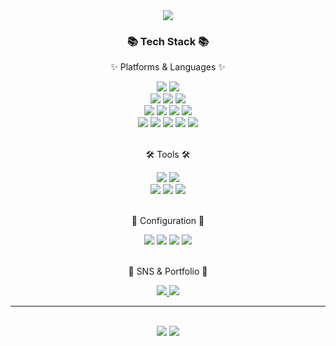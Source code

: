 <div align=center>
    <img src="https://capsule-render.vercel.app/api?type=waving&color=auto&height=200&section=header&text=AndreaStudy's%20Github!&fontSize=80" />    
</div>
<div align=center>
    <h3>📚 Tech Stack 📚</h3>
    <p>✨ Platforms & Languages ✨</p>
</div>
<div align="center">
    <img src="https://img.shields.io/badge/Java-007396?style=flat&logo=Conda-Forge&logoColor=white" />
    <img src="https://img.shields.io/badge/Spring-6DB33F?style=flat&logo=Spring&logoColor=white" />
    <br>
    <img src="https://img.shields.io/badge/Mybatis-000000?style=flat&logo=Fluentd&logoColor=white" />
    <img src="https://img.shields.io/badge/MySQL-4479A1?style=flat&logo=MySQL&logoColor=white" />
    <img src="https://img.shields.io/badge/AmazonS3-569A31?style=flat&logo=amazons3&logoColor=white" />
    <br>
    <img src="https://img.shields.io/badge/HTML5-E34F26?style=flat&logo=HTML5&logoColor=white" />
    <img src="https://img.shields.io/badge/CSS3-1572B6?style=flat&logo=CSS3&logoColor=white" />
    <img src="https://img.shields.io/badge/JavaScript-F7DF1E?style=flat&logo=JavaScript&logoColor=white" />
    <img src="https://shields.io/badge/TypeScript-3178C6?logo=TypeScript&logoColor=FFF&style=flat-square" />
    <br>
    <img src="https://img.shields.io/badge/Vuejs-4FC08D?style=flat&logo=vuedotjs&logoColor=white" />
    <img src="https://img.shields.io/badge/-ReactJs-61DAFB?style=flat&logo=react&logoColor=white&style=for-the-badge">
    <img src="https://img.shields.io/badge/next.js-000000?style=flat&logo=nextdotjs&logoColor=white">
    <img src="https://img.shields.io/badge/Bootstrap-7952B3?style=flat&logo=Bootstrap&logoColor=white" />
    <img src="https://img.shields.io/badge/Python-3776AB?style=flat&logo=python&logoColor=white" />
    <br>
</div>
<br>
<div align=center>
    <p>🛠 Tools 🛠</p>
</div>
<div align=center>
    <img src="https://img.shields.io/badge/Eclipse%20IDE-2C2255?style=flat&logo=EclipseIDE&logoColor=white" />
    <img src="https://img.shields.io/badge/Visual%20Studio%20Code-007ACC?style=flat&logo=VisualStudioCode&logoColor=white" />
    <br>
    <img src="https://img.shields.io/badge/Tomcat-F8DC75?style=flat&logo=ApacheTomcat&logoColor=white" />
    <img src="https://img.shields.io/badge/NGINX-009639?style=flat&logo=NGINX&logoColor=white" />
    <img src="https://img.shields.io/badge/AWS-232F3E?style=flat&logo=AmazonAWS&logoColor=white" />
</div>
<br>
<div align=center>
    <p>📆 Configuration 📆</p>
</div>
<div align=center>
    <img src="https://img.shields.io/badge/JIRA-0052CC?style=flat&logo=jirasoftware&logoColor=white" />
    <img src="https://img.shields.io/badge/GitHub-181717?style=flat&logo=GitHub&logoColor=white" />
    <img src="https://img.shields.io/badge/Notion-000000?style=flat&logo=notion&logoColor=white" />
    <img src="https://img.shields.io/badge/Slack-4A154B?style=flat&logo=slack&logoColor=white" />
</div>
<br>
<div align=center>
    <p>🎨 SNS & Portfolio 🎨</p>
</div>
<div align=center>
    <a href="https://profile-sooty.vercel.app/">
        <img src="https://img.shields.io/badge/Portfolio-FF3633?style=flat&logo=Micro.blog&logoColor=white" />
    </a>
    <a href="mailto:wjdgnstjr45@naver.com">
        <img src="https://img.shields.io/badge/Mail-30B980?style=flat&logo=Gmail&logoColor=white" />
    </a>
    <br>
</div>

---

<div align=center>
    <br>
<img src="https://github-readme-stats.vercel.app/api/top-langs/?username=AndreaStudy&layout=compact">
<img src="https://github-readme-stats.vercel.app/api?username=AndreaStudy&show_icons=true">
